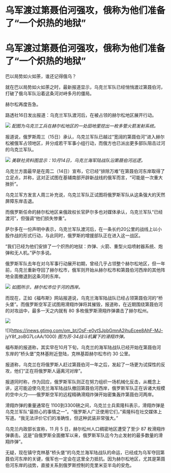 # 乌军渡过第聂伯河强攻，俄称为他们准备了“一个炽热的地狱”

# 乌军渡过第聂伯河强攻，俄称为他们准备了“一个炽热的地狱”

巴以局势如火如荼，谁还记得俄乌？

就在巴以局势如火如荼之时，最新报道显示，乌克兰军队已经悄悄渡过第聂伯河，打破了俄乌军队沿着这条河对峙多月的僵局。

赫尔松再度告急。

路透社16日发出报道：乌克兰军队渡河后，在被占领的赫尔松地区展开行动。

![](https://inews.gtimg.com/om_bt/O5LgtCnBHtabIftA7Z5sTGKc0DqOQgpldthjaChAdqrloAA/1000)
_配图为乌克兰工兵在赫尔松地区的一处田地里挖出一枚多管火箭发射系统。_

报道说，俄罗斯周三（15日）承认，乌克兰军队已越过“宽阔的第聂伯河”进入赫尔松被俄军占领地区，并分成若干军事小组行动，而俄方也已派出更多部队阻击过河的乌克兰军队。

![](https://inews.gtimg.com/om_bt/OOML7ssJqlrmTvYb1iMAOTuJkX_Nf0chiP14eaVhg3ZssAA/1000)
_美联社资料图显示：10月14日，乌克兰海军陆战队沿第聂伯河巡逻。_

乌克兰方面最早是在周二（14日）宣布，它已经“排除万难”在第聂伯河东岸取得了立足点，并称，这对正试图在基辅南部开辟新战线的俄军而言，“可能是一次重大挫折”。

乌克兰军方发言人周三补充说，乌克兰军队正试图将俄罗斯军队从这条强大的天然屏障东岸击退。

而俄罗斯任命的赫尔松地区亲俄政权长官萨尔多也对媒体承认，乌克兰军队“已经渡河”，但强调“他们损失惨重”。

萨尔多在一份声明中表示，乌克兰军队渡河后，在一条长约20公里的战线上以小股作战的形式行动，与此同时，俄罗斯的增援部队正在进入这一战区。

“我们已经为他们安排了一个炽热的地狱：炸弹、火箭、重型火焰喷射器系统、炮弹和无人机。”萨尔多说。

俄罗斯军队去年在对乌军事行动展开初期，曾经几乎占领整个赫尔松地区，但一年前，乌克兰重新夺回了赫尔松市，俄军则开始从赫尔松市和第聂伯河西岸的其他阵地全面撤退到这条河的东岸。

![](https://inews.gtimg.com/om_bt/OYDxoQjdqv5IEIcTXf8YQwzoF3h_ggPUEedkhW1j7FPYMAA/1000)
_如图所示，赫尔松市位于河的西岸。_

而现在，正如《福布斯》网站报道说，乌克兰海军陆战队已经占领第聂伯河的“桥头堡”。而俄罗斯空军正试图用滑翔炸弹将其摧毁，报道称，在近期围绕第聂伯河的对攻战中，最多一天之内就有
80 多枚俄罗斯滑翔炸弹袭击了赫尔松州。

![](https://inews.gtimg.com/om_bt/OY4P39TxvFT2DtYcC36hBqQhptsSqdPJWBm2U64gK8fM4AA/1000)

![](https://inews.gtimg.com/om_bt/OsF-e0ytSJpbGmnA2jhuEcee8AhF-MJ-
jyY8f_zoBG7LcAA/1000) _图为苏-34战斗机翼下的滑翔炸弹。_

福布斯的报道称，其实早在10月下旬，乌克兰的海军陆战队已经开始在第聂伯河东岸的“桥头堡”克林基附近登陆，克林基距赫尔松市约 30 公里。

报道称，乌克兰在将俄罗斯人赶过第聂伯河一年之后，发起了一场更为试探性的反攻，他们“正在将俄罗斯人逼离河对岸”。

报道同时称，作为回应，俄罗斯军队则正在努力组织一场机械化反击，从概念上讲，这可能迫使乌克兰海军陆战队撤回第聂伯河西岸，俄罗斯军队正在诉诸大规模的空中火力——俄罗斯空军的远程精确滑翔炸弹开始密集轰炸第聂伯河两岸。

滑翔炸弹的重量通常在
1100到3300磅之间，乌克兰士兵索隆科表示，滑翔炸弹是乌克兰军队“最担心的事情之一”。“俄罗斯人广泛使用它们，”索隆科在社交媒体上写道。“我无法评价它们的准确性，但这种武装非常强大。”

乌克兰内政部长宣称，11 月 5 日，赫尔松州人口稠密地区遭受了至少 87
枚滑翔炸弹袭击。这是“自俄罗斯全面撤军以来，俄罗斯军队迄今为止发射的最多数量的滑翔炸弹”。

无疑，现在镇守克林基“桥头堡”的乌克兰海军陆战队的命运，已经成为乌军夺回第聂伯河东岸的关键，俄军也一定会在这里全力抵抗。因为赫尔松地区，尤其是第聂伯河东岸的战势，直接关系到俄罗斯控制的克里米亚半岛的安危。

